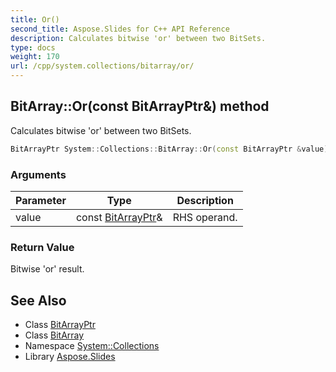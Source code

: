 ```yaml
---
title: Or()
second_title: Aspose.Slides for C++ API Reference
description: Calculates bitwise 'or' between two BitSets.
type: docs
weight: 170
url: /cpp/system.collections/bitarray/or/
---
```

## BitArray::Or(const BitArrayPtr\&) method


Calculates bitwise 'or' between two BitSets.

```cpp
BitArrayPtr System::Collections::BitArray::Or(const BitArrayPtr &value)
```


### Arguments

| Parameter | Type | Description |
| --- | --- | --- |
| value | const [BitArrayPtr](../../bitarrayptr/)\& | RHS operand. |

### Return Value

Bitwise 'or' result.

## See Also

* Class [BitArrayPtr](../bitarrayptr/)
* Class [BitArray](./)
* Namespace [System::Collections](../)
* Library [Aspose.Slides](../../)